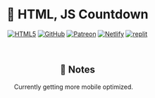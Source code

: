 <h1 align="center">🧮 HTML, JS Countdown</h1>
<p align="center"><a href='https://frontlinegenisis.github.io/HTML-JS-Countdown/' target="_blank"><img alt='HTML5' src='https://img.shields.io/badge/Preview-100000?style=for-the-badge&logo=HTML5&logoColor=white&labelColor=FF0000&color=FF0000'/></a> <a href='https://github.com/FrontlineGenisis/HTML-JS-Counter/fork' target="_blank"><img alt='GitHub' src='https://img.shields.io/badge/Fork-100000?style=for-the-badge&logo=GitHub&logoColor=white&labelColor=FF7B00&color=FF7B00'/></a> <a href='https://patreon.com/frontlinegen' target="_blank"><img alt='Patreon' src='https://img.shields.io/badge/Support-100000?style=for-the-badge&logo=Patreon&logoColor=000000&labelColor=F2FF00&color=F2FF00'/></a> <a href='https://app.netlify.com/start/deploy?repository=https://github.com/FrontlineGenisis/HTML-JS-Counter' target="_blank"><img alt='Netlify' src='https://img.shields.io/badge/Depoy_to Netlify-100000?style=for-the-badge&logo=Netlify&logoColor=white&labelColor=00FF7B&color=00FF7B'/></a> <a href='https://replit.com/github/FrontlineGenisis/HTML-JS-Countdown' target="_blank"><img alt='replit' src='https://img.shields.io/badge/Run_on Replit-100000?style=for-the-badge&logo=replit&logoColor=white&labelColor=0059FF&color=0059FF'/></a></p>
<br>
<h2 align="center">📝 Notes</h2>
<p align="center">Currently getting more mobile optimized.  <a href=""><img src="https://rss.com/blog/wp-content/uploads/2019/10/social_style_3_rss-512-1.png" width=14 height=14/></a></p>
